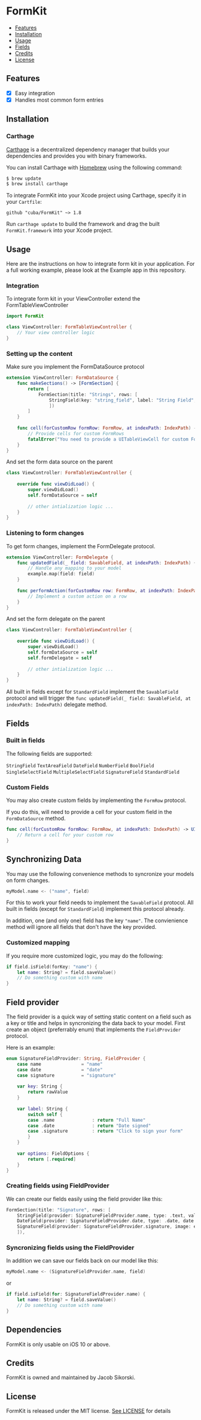 FormKit
============

- [Features](#features)
- [Installation](#installation)
- [Usage](#usage)
- [Fields](#fields)
- [Credits](#credits)
- [License](#license)

## Features

- [x] Easy integration
- [x] Handles most common form entries

## Installation

### Carthage

[Carthage](https://github.com/cuba/NetworkKit) is a decentralized dependency manager that builds your dependencies and provides you with binary frameworks.

You can install Carthage with [Homebrew](http://brew.sh/) using the following command:

```bash
$ brew update
$ brew install carthage
```

To integrate FormKit into your Xcode project using Carthage, specify it in your `Cartfile`:

```ogdl
github "cuba/FormKit" ~> 1.8
```

Run `carthage update` to build the framework and drag the built `FormKit.framework` into your Xcode project.

## Usage

Here are the instructions on how to integrate form kit in your application. For a full working example, please look at the Example app in this repository.

### Integration

To integrate form kit in your ViewController extend the FormTableViewController

```swift
import FormKit

class ViewController: FormTableViewController {
    // Your view controller logic
}
```

### Setting up the content

Make sure you implement the FormDataSource protocol

```swift
extension ViewController: FormDataSource {
    func makeSections() -> [FormSection] {
        return [
            FormSection(title: "Strings", rows: [
                StringField(key: "string_field", label: "String Field", type: .text, value: "Initial value")
                ])
        ]
    }
    
    func cell(forCustomRow formRow: FormRow, at indexPath: IndexPath) -> UITableViewCell {
        // Provide cells for custom FormRows
        fatalError("You need to provide a UITableViewCell for custom FormRows")
    }
}
```

And set the form data source on the parent

```swift
class ViewController: FormTableViewController {
    
    override func viewDidLoad() {
        super.viewDidLoad()
        self.formDataSource = self
        
        // other intialization logic ...
    }
}
```

### Listening to form changes

To get form changes, implement the FormDelegate protocol.

```swift
extension ViewController: FormDelegate {
    func updatedField(_ field: SavableField, at indexPath: IndexPath) {
        // Handle any mapping to your model
        example.map(field: field)
    }
    
    func performAction(forCustomRow row: FormRow, at indexPath: IndexPath) {
        // Implement a custom action on a row
    }
}
```

And set the form delegate on the parent

```swift
class ViewController: FormTableViewController {
    
    override func viewDidLoad() {
        super.viewDidLoad()
        self.formDataSource = self
        self.formDelegate = self
        
        // other intialization logic ...
    }
}
```

All built in fields except for `StandardField` implement the `SavableField` protocol and will trigger the `func updatedField(_ field: SavableField, at indexPath: IndexPath)` delegate method.

## Fields

### Built in fields

The following fields are supported:

`StringField`
`TextAreaField`
`DateField`
`NumberField`
`BoolField`
`SingleSelectField`
`MultipleSelectField`
`SignatureField`
`StandardField`

### Custom Fields

You may also create custom fields by implementing the `FormRow` protocol.

If you do this, will need to provide a cell for your custom field in the `FormDataSource` method.

```swift
func cell(forCustomRow formRow: FormRow, at indexPath: IndexPath) -> UITableViewCell {
    // Return a cell for your custom row
}
```

## Synchronizing Data

You may use the following convenience methods to syncronize your models on form changes.

```swift
myModel.name <- ("name", field)
```

For this to work your field needs to implement the `SavableField` protocol. All built in fields (except for `StandardField`) implement this protocol already.

In addition, one (and only one) field has the key `"name"`. The convienience method will ignore all fields that don't have the key provided.

### Customized mapping

If you require more customized logic, you may do the following:

```swift
if field.isField(forKey: "name") {
    let name: String? = field.saveValue()
    // Do something custom with name
}
```

## Field provider

The field provider is a quick way of setting static content on a field such as a key or title and helps in syncronizing the data back to your model. First create an object (preferrably enum) that implements the `FieldProvider` protocol.  

Here is an example:

```swift
enum SignatureFieldProvider: String, FieldProvider {
    case name               = "name"
    case date               = "date"
    case signature          = "signature"
    
    var key: String {
        return rawValue
    }
    
    var label: String {
        switch self {
        case .name              : return "Full Name"
        case .date              : return "Date signed"
        case .signature         : return "Click to sign your form"
        }
    }
    
    var options: FieldOptions {
        return [.required]
    }
}
```

### Creating fields using FieldProvider

We can create our fields easily using the field provider like this:

```swift
FormSection(title: "Signature", rows: [
    StringField(provider: SignatureFieldProvider.name, type: .text, value: myModel.name),
    DateField(provider: SignatureFieldProvider.date, type: .date, date: example.date),
    SignatureField(provider: SignatureFieldProvider.signature, image: example.signature)
    ]),
```

### Syncronizing fields using the FieldProvider

In addition we can save our fields back on our model like this:

```swift
myModel.name <- (SignatureFieldProvider.name, field)
```

or 

```swift
if field.isField(for: SignatureFieldProvider.name) {
    let name: String? = field.saveValue()
    // Do something custom with name
}
```

## Dependencies

FormKit is only usable on iOS 10 or above.

## Credits

FormKit is owned and maintained by Jacob Sikorski.

## License

FormKit is released under the MIT license. [See LICENSE](https://github.com/cuba/FormKit/blob/master/LICENSE) for details
